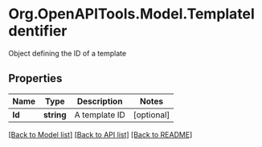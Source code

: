 # Org.OpenAPITools.Model.TemplateIdentifier
Object defining the ID of a template
## Properties

Name | Type | Description | Notes
------------ | ------------- | ------------- | -------------
**Id** | **string** | A template ID | [optional] 

[[Back to Model list]](../README.md#documentation-for-models) [[Back to API list]](../README.md#documentation-for-api-endpoints) [[Back to README]](../README.md)

